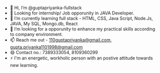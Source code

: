 - 👋 Hi, I’m @guptapriyanka-fullstack
- 👀 Looking for internship/ Job opporunity in JAVA Developer.
- 🌱 I’m currently learning full stack - HTML, CSS, Java Script, Node.Js, JAVA, My SQL, Mongo.db, React
- 💞️ I’m looking for a opporunity to enhance my practical skills according to company environment. 
- 📫 Reach me out - 110guptapriyanka@gmail.com, gupta.priyanka1101998@gmail.com
- 😄 Contact no.: 7389333054, 8109360299
- ⚡ I'm an energetic, workholic person with an postive attitude towards new learning.

<!---
guptapriyanka-fullstack/guptapriyanka-fullstack is a ✨ special ✨ repository because its `README.md` (this file) appears on your GitHub profile.
You can click the Preview link to take a look at your changes.
--->
